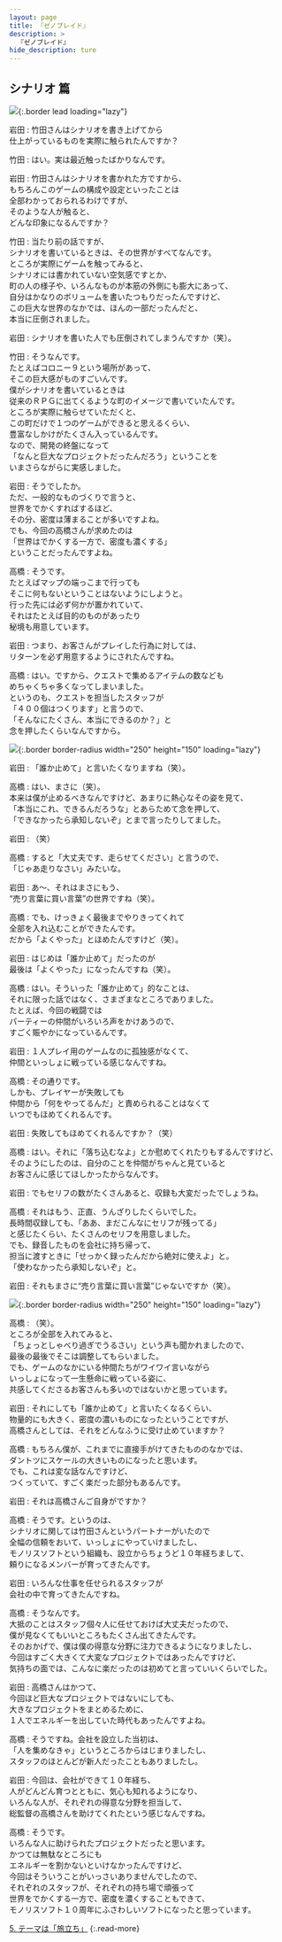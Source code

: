 ```yaml
---
layout: page
title: 『ゼノブレイド』
description: >
  『ゼノブレイド』
hide_description: ture
---
```


## シナリオ 篇

![](/interviews/jp/wii/sx4j/vol2/img/mainvisual4.jpg){:.border lead loading="lazy"}

岩田
: 竹田さんはシナリオを書き上げてから<br>仕上がっているものを実際に触られたんですか？

竹田
: はい。実は最近触ったばかりなんです。

岩田
: 竹田さんはシナリオを書かれた方ですから、<br>もちろんこのゲームの構成や設定といったことは<br>全部わかっておられるわけですが、<br>そのような人が触ると、<br>どんな印象になるんですか？

竹田
: 当たり前の話ですが、<br>シナリオを書いているときは、その世界がすべてなんです。<br>ところが実際にゲームを触ってみると、<br>シナリオには書かれていない空気感ですとか、<br>町の人の様子や、いろんなものが本筋の外側にも膨大にあって、<br>自分はかなりのボリュームを書いたつもりだったんですけど、<br>この巨大な世界のなかでは、ほんの一部だったんだと、<br>本当に圧倒されました。

岩田
: シナリオを書いた人でも圧倒されてしまうんですか（笑）。

竹田
: そうなんです。<br>たとえばコロニー９という場所があって、<br>そこの巨大感がものすごいんです。<br>僕がシナリオを書いているときは<br>従来のＲＰＧに出てくるような町のイメージで書いていたんです。<br>ところが実際に触らせていただくと、<br>この町だけで１つのゲームができると思えるくらい、<br>豊富なしかけがたくさん入っているんです。<br>なので、開発の終盤になって<br>「なんと巨大なプロジェクトだったんだろう」ということを<br>いまさらながらに実感しました。

岩田
: そうでしたか。<br>ただ、一般的なものづくりで言うと、<br>世界をでかくすればするほど、<br>その分、密度は薄まることが多いですよね。<br>でも、今回の高橋さんが求めたのは<br>「世界はでかくする一方で、密度も濃くする」<br>ということだったんですよね。

高橋
: そうです。<br>たとえばマップの端っこまで行っても<br>そこに何もないということはないようにしようと。<br>行った先には必ず何かが置かれていて、<br>それはたとえば目的のものがあったり<br>秘境も用意しています。

岩田
: つまり、お客さんがプレイした行為に対しては、<br>リターンを必ず用意するようにされたんですね。

高橋
: はい。ですから、クエストで集めるアイテムの数なども<br>めちゃくちゃ多くなってしまいました。<br>というのも、クエストを担当したスタッフが<br>「４００個はつくります」と言うので、<br>「そんなにたくさん、本当にできるのか？」と<br>念を押したくらいなんですから。

![](/interviews/jp/wii/sx4j/vol2/img/photo011.jpg){:.border border-radius width="250" height="150" loading="lazy"}

岩田
: 「誰か止めて」と言いたくなりますね（笑）。

高橋
: はい、まさに（笑）。<br>本来は僕が止めるべきなんですけど、あまりに熱心なその姿を見て、<br>「本当にこれ、できるんだろうな」とあらためて念を押して、<br>「できなかったら承知しないぞ」とまで言ったりしてました。

岩田
: （笑）

高橋
: すると「大丈夫です、走らせてください」と言うので、<br>「じゃあ走りなさい」みたいな。

岩田
: あ〜、それはまさにもう、<br>“売り言葉に買い言葉”の世界ですね（笑）。

高橋
: でも、けっきょく最後までやりきってくれて<br>全部を入れ込むことができたんです。<br>だから「よくやった」とほめたんですけど（笑）。

岩田
: はじめは「誰か止めて」だったのが<br>最後は「よくやった」になったんですね（笑）。

高橋
: はい。そういった「誰か止めて」的なことは、<br>それに限った話ではなく、さまざまなところでありました。<br>たとえば、今回の戦闘では<br>パーティーの仲間がいろいろ声をかけあうので、<br>すごく賑やかになっているんです。

岩田
: １人プレイ用のゲームなのに孤独感がなくて、<br>仲間といっしょに戦っている感じなんですね。

高橋
: その通りです。<br>しかも、プレイヤーが失敗しても<br>仲間から「何をやってるんだ」と責められることはなくて<br>いつでもほめてくれるんです。

岩田
: 失敗してもほめてくれるんですか？（笑）

高橋
: はい。それに「落ち込むなよ」とか慰めてくれたりもするんですけど、<br>そのようにしたのは、自分のことを仲間がちゃんと見ていると<br>お客さんに感じてほしかったからなんです。

岩田
: でもセリフの数がたくさんあると、収録も大変だったでしょうね。

高橋
: それはもう、正直、うんざりしたくらいでした。<br>長時間収録しても、「ああ、まだこんなにセリフが残ってる」<br>と感じたくらい、たくさんのセリフを用意しました。<br>でも、録音したものを会社に持ち帰って、<br>担当に渡すときに「せっかく録ったんだから絶対に使えよ」と。<br>「使わなかったら承知しないぞ」と。

岩田
: それもまさに“売り言葉に買い言葉”じゃないですか（笑）。

![](/interviews/jp/wii/sx4j/vol2/img/photo012.jpg){:.border border-radius width="250" height="150" loading="lazy"}

高橋
: （笑）。<br>ところが全部を入れてみると、<br>「ちょっとしゃべり過ぎでうるさい」という声も聞かれましたので、<br>最後の最後でそこは調整してもらいました。<br>でも、ゲームのなかにいる仲間たちがワイワイ言いながら<br>いっしょになって一生懸命に戦っている姿に、<br>共感してくださるお客さんも多いのではないかと思っています。

岩田
: それにしても「誰か止めて」と言いたくなるくらい、<br>物量的にも大きく、密度の濃いものになったということですが、<br>高橋さんとしては、それをどんなふうに受け止めていますか？

高橋
: もちろん僕が、これまでに直接手がけてきたもののなかでは、<br>ダントツにスケールの大きいものになったと思います。<br>でも、これは変な話なんですけど、<br>つくっていて、すごく楽だった部分もあるんです。

岩田
: それは高橋さんご自身がですか？

高橋
: そうです。というのは、<br>シナリオに関しては竹田さんというパートナーがいたので<br>全幅の信頼をおいて、いっしょにやっていけましたし、<br>モノリスソフトという組織も、設立からちょうど１０年経ちまして、<br>頼りになるメンバーが育ってきたんです。

岩田
: いろんな仕事を任せられるスタッフが<br>会社の中で育ってきたんですね。

高橋
: そうなんです。<br>大抵のことはスタッフ個々人に任せておけば大丈夫だったので、<br>僕が見なくてもいいところもたくさん出てきたんです。<br>そのおかげで、僕は僕の得意な分野に注力できるようになりましたし、<br>今回はすごく大きくて大変なプロジェクトではあったんですけど、<br>気持ちの面では、こんなに楽だったのは初めてと言っていいくらいでした。

岩田
: 高橋さんはかつて、<br>今回ほど巨大なプロジェクトではないにしても、<br>大きなプロジェクトをまとめるために、<br>１人でエネルギーを出していた時代もあったんですよね。

高橋
: そうですね。会社を設立した当初は、<br>「人を集めなきゃ」というところからはじまりましたし、<br>スタッフのほとんどが新人だったこともありましたし。

岩田
: 今回は、会社ができて１０年経ち、<br>人がどんどん育つとともに、気心も知れるようになり、<br>いろんな人が、それぞれの得意な分野を担当して、<br>総監督の高橋さんを助けてくれたという感じなんですね。

高橋
: そうです。<br>いろんな人に助けられたプロジェクトだったと思います。<br>かつては無駄なところにも<br>エネルギーを割かないといけなかったんですけど、<br>今回はそういうことがいっさいありませんでしたので、<br>それぞれのスタッフが、それぞれの持ち場で頑張って<br>世界をでかくする一方で、密度を濃くすることもできて、<br>モノリスソフト１０周年にふさわしいソフトになったと思っています。

[5. テーマは「旅立ち」](5.md)
{:.read-more}

